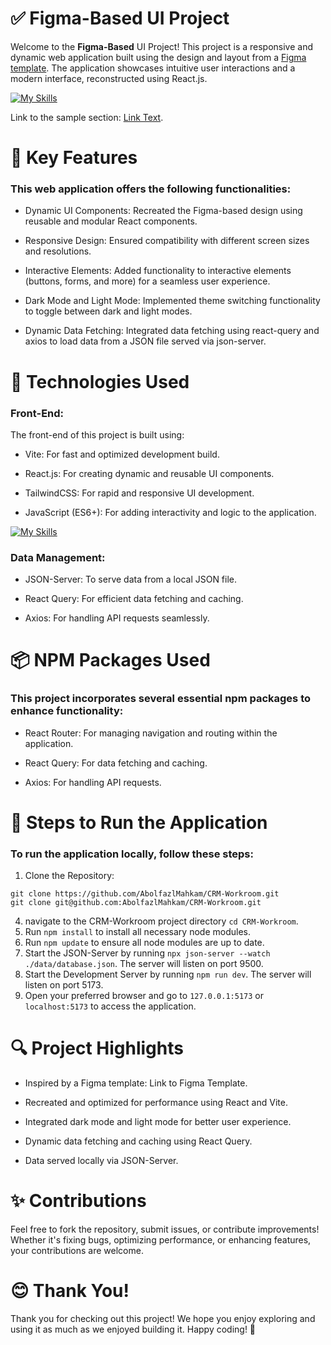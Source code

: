 # ✅ Figma-Based UI Project

Welcome to the **Figma-Based** UI Project! This project is a responsive and dynamic web application built using the design and layout from a [Figma template]([url](https://www.figma.com/community/file/1314498920967386967)). The application showcases intuitive user interactions and a modern interface, reconstructed using React.js.

[![My Skills](https://skillicons.dev/icons?i=figma)](https://skillicons.dev)

Link to the sample section: [Link Text](#sample-section).

# 🔑 Key Features

### This web application offers the following functionalities:

* Dynamic UI Components:
Recreated the Figma-based design using reusable and modular React components.

* Responsive Design:
Ensured compatibility with different screen sizes and resolutions.

* Interactive Elements:
Added functionality to interactive elements (buttons, forms, and more) for a seamless user experience.

* Dark Mode and Light Mode:
Implemented theme switching functionality to toggle between dark and light modes.

* Dynamic Data Fetching:
Integrated data fetching using react-query and axios to load data from a JSON file served via json-server.

# 🔗 Technologies Used

### Front-End:

The front-end of this project is built using:

* Vite: For fast and optimized development build.

* React.js: For creating dynamic and reusable UI components.

* TailwindCSS: For rapid and responsive UI development.

* JavaScript (ES6+): For adding interactivity and logic to the application.

[![My Skills](https://skillicons.dev/icons?i=vite,react,tailwind,js)](https://skillicons.dev)

### Data Management:

* JSON-Server: To serve data from a local JSON file.

* React Query: For efficient data fetching and caching.

* Axios: For handling API requests seamlessly.

# 📦 NPM Packages Used

### This project incorporates several essential npm packages to enhance functionality:

* React Router: For managing navigation and routing within the application.

* React Query: For data fetching and caching.

* Axios: For handling API requests.

# 🚀 Steps to Run the Application

### To run the application locally, follow these steps:

1. Clone the Repository:
```
git clone https://github.com/AbolfazlMahkam/CRM-Workroom.git
git clone git@github.com:AbolfazlMahkam/CRM-Workroom.git
```
4. navigate to the CRM-Workroom project directory ```cd CRM-Workroom```.
5. Run `npm install` to install all necessary node modules.
6. Run `npm update` to ensure all node modules are up to date.
7. Start the JSON-Server by running `npx json-server --watch ./data/database.json`. The server will listen on port 9500.
8. Start the Development Server by running `npm run dev`. The server will listen on port 5173.
9. Open your preferred browser and go to `127.0.0.1:5173` or `localhost:5173` to access the application.

# 🔍 Project Highlights

* Inspired by a Figma template: Link to Figma Template.

* Recreated and optimized for performance using React and Vite.

* Integrated dark mode and light mode for better user experience.

* Dynamic data fetching and caching using React Query.

* Data served locally via JSON-Server.

# ✨ Contributions

Feel free to fork the repository, submit issues, or contribute improvements! Whether it's fixing bugs, optimizing performance, or enhancing features, your contributions are welcome.

# 😊 Thank You!

Thank you for checking out this project! We hope you enjoy exploring and using it as much as we enjoyed building it. Happy coding! 🎉
